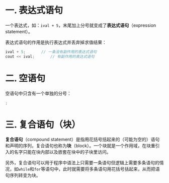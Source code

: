 # 一. 表达式语句

一个表达式，如：`ival + 5`，末尾加上分号就变成了**表达式语句**（expression statement）。

表达式语句的作用是执行表达式并丢弃掉求值结果：

```c++
ival + 5;		// 一条没有副作用的表达式语句
cout << ival;		// 有副作用的表达式语句
```



# 二. 空语句

空语句中只含有一个单独的分号：

```c++
;
```



# 三. 复合语句（块）

**复合语句**（compound statement）是指用花括号括起来的（可能为空的）语句和声明的序列，复合语句也称为**块**（block）。一个块就是一个作用域，在块重引入的名字只能在块内部以及嵌套在块中的子块里访问。

另外，复合语句可以用于程序中语法上只需要一条语句但逻辑上需要多条语句的情况，如`while`和`for`等语句中，此时就需要将多条语句用花括号括起来，从而把语句序列转变为块。